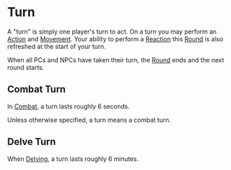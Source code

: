 # Turn

A "turn" is simply one player's turn to act. On a turn you may perform an [Action](Action.md) and [Movement](../Combat/Movement.md). Your ability to perform a [Reaction](../Combat/Reaction.md) this [Round](Round.md) is also refreshed at the start of your turn.

When all PCs and NPCs have taken their turn, the [Round](Round.md) ends and the next round starts.

## Combat Turn

In [Combat](../Combat/Combat.md), a turn lasts roughly 6 seconds.

Unless otherwise specified, a turn means a combat turn.

## Delve Turn

When [Delving](../Exploration/Delving.md), a turn lasts roughly 6 minutes.
